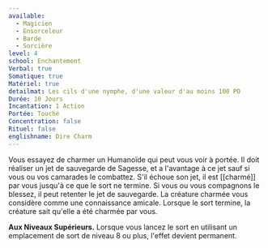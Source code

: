 ```yaml
---
available:
  - Magicien
  - Ensorceleur
  - Barde
  - Sorcière
level: 4
school: Enchantement
Verbal: true
Somatique: true
Matériel: true
detailmat: Les cils d'une nymphe, d'une valeur d'au moins 100 PO
Durée: 10 Jours
Incantation: 1 Action
Portée: Touché
Concentration: false
Rituel: false
englishname: Dire Charm
---
```

Vous essayez de charmer un Humanoïde qui peut vous voir à portée. Il doit réaliser un jet de sauvegarde de Sagesse, et a l'avantage à ce jet sauf si vous ou vos camarades le combattez. S'il échoue son jet, il est [[charmé]] par vous jusqu'à ce que le sort ne termine. Si vous ou vous compagnons le blessez, il peut retenter le jet de sauvegarde. La créature charmée vous considère comme une connaissance amicale. Lorsque le sort termine, la créature sait qu'elle a été charmée par vous.

__Aux Niveaux Supérieurs.__ Lorsque vous lancez le sort en utilisant un emplacement de sort de niveau 8 ou plus, l'effet devient permanent.

